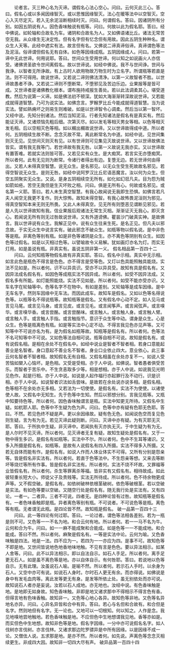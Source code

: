 <!-- { "loadSidebar": true } -->
　　论者言。灭三种心名为灭谛。谓假名心法心空心。问曰。云何灭此三心。答曰。假名心或以多闻因缘智灭。或以思惟因缘智灭。法心在暖等法中以空智灭。空心入灭尽定灭。若入无余泥洹断相续时灭。问曰。何谓假名。答曰。因诸阴所有分别。如因五阴说有人。因色香味触说有瓶等。问曰。何故以此为假名耶。答曰。经中佛说。如轮轴和合故名为车。诸阴和合故名为人。又如佛语诸比丘。诸法无常苦空无我。从众缘生无决定性。但有名字但有忆念但有用故。因此五阴生种种名。谓众生人天等。此经中遮实有法。故言但有名。又佛说二谛真谛俗谛。真谛谓色等法及泥洹。俗谛谓但假名无有自体。如色等因缘成瓶。五阴因缘成人。问曰。若第一谛中无此世谛。何用说耶。答曰。世间众生受用世谛。何以知之如说画火人亦信受。诸佛贤圣欲令世间离假名。故以世谛说。如经中佛说。我不与世间诤。世间与我诤。以智者无所诤故。有上古时人欲用物故万物生时为立名字。所谓瓶等若直是法。则不可得用。故说世谛。又若说二谛则佛法清净。以第一义故智者不胜。以世谛故愚者不诤。又若说二谛则不堕断常。不堕邪见及苦边乐边。业果报等是皆可成。又世谛者是诸佛教化根本。谓布施持戒报生善处。若以此法调柔其心。堪受道教。然后为说第一义谛。如是佛法初不顿深。犹如大海渐渐转深故说世谛。又若能成就得道智慧。乃可为说实法。如佛念言。罗睺罗比丘今能成就得道智慧。当为说实法。譬如熟痈坏之则易生则难破。如是以世谛智令心调柔。然后当以第一智坏。又经中说。先知分别诸法。然后当知泥洹。行者先知诸法是假名有是真实有。然后能证灭谛。又诸烦恼先粗后细。次第灭尽。如以发毛等相灭男女等相。以色等相灭发毛相。后以空相灭色等相。如以榍出榍故说世谛。又以世谛故得成中道。所以者何。五阴相续生故不断。念念灭故不常。离此断常名为中道。如经中说。见世间集则灭无见。见世间灭则灭有见。以有世谛则可见集见灭故说世谛。又以世谛故佛法皆实。谓有我无我等门。若世谛故有我无咎。以第一义故说无我亦实。又以世谛故有置答难。若就实法则皆可答。又若见实有众生。是大痴冥。若言实无亦堕痴冥。所以者何。此有无见则为断常。令诸行者得出有边。复堕无边。若无世谛何由得出。又若人未得真空智慧。说无众生。是名邪见。以无众生受生死故故名邪见。若得空智说无众生。是则无咎。如经中说阿罗汉比丘尼语恶魔言。汝以何为众生。但空五阴聚实无众生。又说。是身五阴相续空无所有。如化如幻诳凡夫。目为怨为贼如箭如疮。苦空无我但是生灭坏败之相。问曰。俱是无所有心。何故或名邪见。或名第一义耶。答曰。若人未生真空智慧。有我心故闻说无我即生恐惧。如佛言若凡夫人闻空无我更不复作。则大惊怖。故知未得空智。有我心故怖畏泥洹则为邪见。得真空智知本来无则无所畏。又此人未得真空。见无所有则堕恶见谓断见邪见。若是人先以世谛故知有我。信业果报后观诸法无常生灭相。渐渐证灭无我心。即灭贪心。若闻说无所有则无过咎故说世谛。又有外道谤佛。瞿昙沙门破真实神。是故佛言。我以世谛说有众生。我解正见中。说有众生往来生死。是名正见。但凡夫以邪念故。于实无众生中说言实有。破此邪念不破众生。如瓶等物以假名说。是中非色等是瓶。非离色等别有瓶。如是非色等诸阴是众生。亦不离色等阴别有众生。如因色等过假名。如是以灭相过色等。以譬喻故令义易解。犹如画灯亦名为灯。而实无灯用。如是虽说有瓶。非真实有。虽说五阴非第一义。
假名相品第一百四十二
　　问曰。云何知瓶等物假名故有非真实耶。答曰。假名中示相。真实中无示相。如言此色是瓶色不得言是色色。亦不得言是受等色。又灯以色具能照触具能烧。实法不见如是。所以者何。识不以异具识。受亦不以异具受。故知有具是假名有。又因异法成名假名有。如因色等成瓶实法不因异成。所以者何。如受不因异法成。又假名多有所能。如灯能照能烧。实法不见如是。所以者何。如受不能亦受亦识。又车名字在轮轴等中。色等名字不在物中。有如是差别。又轮轴等是成车因缘。是中无车名字。然则车因缘中无车法。而因此成车。故知车是假名。又如以色等名得说色等。以瓶等名不得说瓶等。故知瓶等是假名。又有假名中心动不定。如人见马或言见马尾。或言见马身。或言见皮。或言见毛。或言闻筝声。或言闻弦声。或言嗅华。或言嗅华香。或言尝酪。或言尝酪味。或言触人。或言触人身。或言触人臂。或言触人手。或言触人手指。或言触指节。意识于众生等中动。谓身是众生。心是众生。色等是瓶离色有瓶。如是等实法中心定不动。不得言我见色亦见声等。又可知等中不可说亦名为有。是为假名如瓶等故。知瓶等是假名有。所以者何。色等法不名可知等中不可说。又如色等法自相可说。瓶等自相不可说。故知是假名有。或有说假名相。是相在余处不在假名中。如经中说业是智者不智者相。若身口意能起善业是名智者。身口意起不善业名不智者。身业口业依止四大。意业依心。此三事云何名智者不智者相。故知假名无有自相。又假名相虽在余处亦复不一。如说人受苦恼如槊入心恼坏。是色相。又受是受相。亦于人中说。如佛说。智者愚者俱受苦乐。而智者于苦乐中。不生贪恚取多少等。相是想相。亦于人中说。如说我见光明见色作。起是行相。亦于人中说。如说是人起作福行亦起罪行及不动行。识是识相。亦于人中说。如说智者识法如舌尝味。是故若在余处说亦说多相。是假名相。色等相不在余处亦无多相。又若法为一切使使。是假名有。实法不为使使。以诸使使人故。又假名中无知生。先于色等中生知。然后以邪想分别。言我见瓶等。又瓶中知要待色等。所以者何。因色香味触谓言是瓶。实法中知更无所待。又假名中生疑。如杌耶人耶。色等中不生疑为色为声。问曰。色等中亦有疑有色耶无色耶。答曰。不然。若见色终不疑是声。更以余因缘故。疑有色无色。如闻说色空而复见色则生疑。言为有为无。若见灭谛此疑则断。问曰。灭谛中亦有疑。为有灭耶无灭耶。答曰。于所执中生疑。非灭谛中。若闻执有灭亦执无灭。于中生疑为有为无。是人尔时不见灭谛。所以者何。见灭谛者无复有疑。故知生疑处是假名有。又于一物中得生多识。是假名有如瓶等。实法中不尔。所以者何。色中不生耳等诸识。又多入所摄是假名有。如瓶等。是故有人说假名有四入所摄。实法不得多入所摄。又若无自体而能有作。是假名有。如说人作而人体业体实不可得。又所有分别是怨亲等。皆是假名非实法有。所以者何。若直于色等法中。不生怨亲等想。又来去等断坏等烧烂等所有作事。皆是假名非实法有。所以者何。实法不烧不坏故。又罪福等业皆假名有。所以者何。杀生等罪离杀等福。皆非实有又假名有。相待故成。如此彼轻重长短大小。师徒父子及贵贱等。实法无所待成。所以者何。色不待余物更成声等。又不假空破。是假名有。如依树破林依根茎破树。依色等破根茎。若以空破是实法。有如色等要以空破。又随空行处是假名有。随无我行处是实法有。又有四论。一者一。二者异。三者不可说。四者无。是四种论皆有过咎。故知瓶等是假名有。一者色味香触即是瓶。异者离色等别有瓶。不可说者。不可说色等是瓶。离色等有瓶。无者谓无此瓶。是四论皆不然。故知瓶是假名。
破一品第一百四十三
　　问曰。此一等四论有何过耶。答曰。一论过者。谓色等法相各差别。若为一瓶是则不可。又色等一一不名为地。和合云何有地。所以者何。若一一马不名为牛。云何和合为牛。问曰。如一一麻不能成聚和合能成。如是色等一一不能成地。和合能成。答曰不然。所以者何。麻聚是假名有。一等是实法中论。云何为喻。又色香味触是四法。地是一法。四不应为一。若四为一一亦应为四。是事不可。故知色等不即是地。又世间皆说地色地香地味地触。不见有言是色色。要以异法相示。如某人舍等。问曰。此不以异法相示。即以自法自示。如石人手足。所以者何。离手足更无石人。如是虽不离色等是地。亦以自体自示。有何咎耶。答曰。若说地以色等自示。无有此理。汝虽说石人喻。是喻不然。所以者何。若示石人手时。以余身为石人。又空中亦可有说。如说石人身时。尔时石人更无有余。而亦得说。如佛说是身中有发毛血肉等。离此发等更无有身。是发等所依止处。虽无别依处而亦可说。故知说石人者亦是妄说。汝若以石人成地。亦无地也。汝经中说。有色香味触是地。是地即无如身故。知色香味触。非即是地又诸求那中不得相示不得言色有香。但得言地有色味香触。故知非一。又色等心地心各异。故知色等非地。又色等名异地名亦异。问曰。心异名异皆和合中有异。答曰。若心与名但和合故有。和合但是名字。然则地但有名字。无一论也。又地可以一切根知。何以知之。人作是念。我见地嗅地尝地触地。若色香味触是地。不应但色中生地想谓我见地。香等亦如是。而实但色中生地想。故知非色等是地。假名字因缘。一分中亦可说假名名字。如人伐树亦言伐树。亦言伐林。又诸求那边陀罗骠异是中所有因缘。以是因缘不成一论。又僧佉人说。五求那是地。是亦不然。所以者何。如先说。声离色等念念灭相续更生。非成四大因。故知非一切四大尽有声。
破异品第一百四十四
